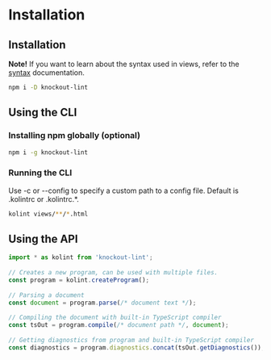 # Installation

## Installation

**Note!** If you want to learn about the syntax used in views, refer to the [syntax](../syntax) documentation.

```bash
npm i -D knockout-lint
```

## Using the CLI

### Installing npm globally \(optional\)

```bash
npm i -g knockout-lint
```

### Running the CLI

Use -c or --config to specify a custom path to a config file. Default is .kolintrc or .kolintrc.\*.

```bash
kolint views/**/*.html
```

## Using the API

```typescript
import * as kolint from 'knockout-lint';
​
// Creates a new program, can be used with multiple files.
const program = kolint.createProgram();
​
// Parsing a document
const document = program.parse(/* document text */);
​
// Compiling the document with built-in TypeScript compiler
const tsOut = program.compile(/* document path */, document);
​
// Getting diagnostics from program and built-in TypeScript compiler
const diagnostics = program.diagnostics.concat(tsOut.getDiagnostics());
```
